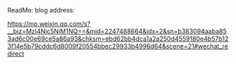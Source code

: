 ReadMe:
blog address:

https://mp.weixin.qq.com/s?__biz=MzI4Njc5NjM1NQ==&mid=2247488664&idx=2&sn=b383094aaba853ad6c00e69ce5a86a93&chksm=ebd62bb4dca1a2a250d4559180e4b57b123f14e5b79cddc6d8009f20554bbec29933b4996d64&scene=21#wechat_redirect
